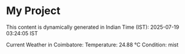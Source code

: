 # My Project

This content is dynamically generated in Indian Time (IST): 2025-07-19 03:24:05 IST


Current Weather in Coimbatore:
Temperature: 24.88 °C
Condition: mist
